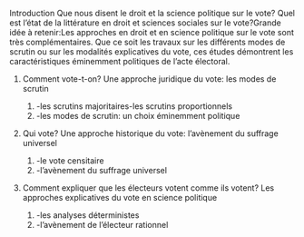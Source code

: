 Introduction
Que nous disent le droit et la science politique sur le vote? Quel est l’état de la littérature en droit et sciences sociales sur le vote?Grande idée à retenir:Les approches en droit et en science politique sur le vote sont très complémentaires. Que ce soit les travaux sur les différents modes de scrutin ou sur les modalités explicatives du vote, ces études démontrent les caractéristiques éminemment politiques de l’acte électoral. 

1. Comment vote-t-on? Une approche juridique du vote: les modes de scrutin
	1. -les scrutins majoritaires-les scrutins proportionnels
	2. -les modes de scrutin: un choix éminemment politique

1. Qui vote? Une approche historique du vote: l’avènement du suffrage universel
	1. -le vote censitaire
	2. -l’avènement du suffrage universel 

2. Comment expliquer que les électeurs votent comme ils votent? Les approches explicatives du vote en science politique
	1. -les analyses déterministes
	2. -l’avènement de l’électeur rationnel